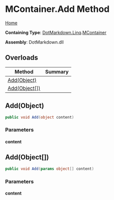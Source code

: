 # MContainer\.Add Method

[Home](../../../../README.md)

**Containing Type**: [DotMarkdown.Linq](../../README.md)\.[MContainer](../README.md)

**Assembly**: DotMarkdown\.dll

## Overloads

| Method | Summary |
| ------ | ------- |
| [Add(Object)](#DotMarkdown_Linq_MContainer_Add_System_Object_) | |
| [Add(Object\[\])](#DotMarkdown_Linq_MContainer_Add_System_Object___) | |

## Add\(Object\)<a name="DotMarkdown_Linq_MContainer_Add_System_Object_"></a>

```csharp
public void Add(object content)
```

### Parameters

#### content

## Add\(Object\[\]\)<a name="DotMarkdown_Linq_MContainer_Add_System_Object___"></a>

```csharp
public void Add(params object[] content)
```

### Parameters

#### content

